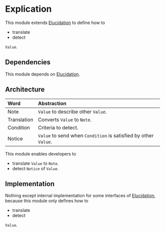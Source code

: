 # Explication

This module extends [Elucidation](./Elucidation.md) to define how to

- translate
- detect

`Value`.

## Dependencies

This module depends on [Elucidation](./Elucidation.md).

## Architecture

| Word | Abstraction |
|:-----------|:------------|
| Note | `Value` to describe other `Value`. |
| Translation | Converts `Value` to `Note`. |
| Condition | Criteria to detect. |
| Notice | `Value` to send when `Condition` is satisfied by other `Value`. |

This module enables developers to

- translate `Value` to `Note`.
- detect `Notice` of `Value`.

## Implementation

Nothing except internal implementation for some interfaces of [Elucidation](./Elucidation.md), because this module only defines how to

- translate
- detect

`Value`.
